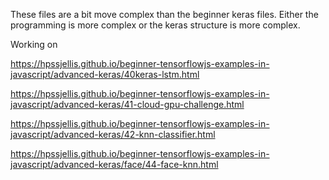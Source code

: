 These files are a bit move complex than the beginner keras files. Either the programming is more complex or the keras structure is more complex.


Working on

https://hpssjellis.github.io/beginner-tensorflowjs-examples-in-javascript/advanced-keras/40keras-lstm.html



https://hpssjellis.github.io/beginner-tensorflowjs-examples-in-javascript/advanced-keras/41-cloud-gpu-challenge.html



https://hpssjellis.github.io/beginner-tensorflowjs-examples-in-javascript/advanced-keras/42-knn-classifier.html



https://hpssjellis.github.io/beginner-tensorflowjs-examples-in-javascript/advanced-keras/face/44-face-knn.html


